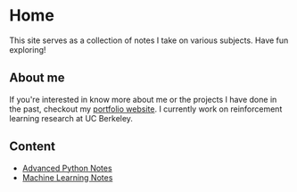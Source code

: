 # Home
This site serves as a collection of notes I take on various subjects. Have fun exploring!

## About me
If you're interested in know more about me or the projects I have done in the past, checkout my [portfolio website](http://joeyhejna.com). I currently work on reinforcement learning research at UC Berkeley.

## Content
* [Advanced Python Notes](programming/python)
* [Machine Learning Notes](http://joeyhejna.com/mlbook)
